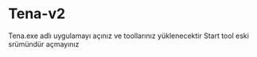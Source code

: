 # Tena-v2
Tena.exe adlı uygulamayı açınız ve toollarınız yüklenecektir
Start tool eski srümündür açmayınız
